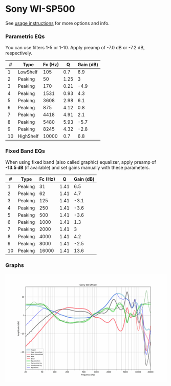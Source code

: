 # Sony WI-SP500
See [usage instructions](https://github.com/jaakkopasanen/AutoEq#usage) for more options and info.

### Parametric EQs
You can use filters 1-5 or 1-10. Apply preamp of -7.0 dB or -7.2 dB, respectively.

|   # | Type      |   Fc (Hz) |    Q |   Gain (dB) |
|-----|-----------|-----------|------|-------------|
|   1 | LowShelf  |       105 | 0.7  |         6.9 |
|   2 | Peaking   |        50 | 1.25 |         3   |
|   3 | Peaking   |       170 | 0.21 |        -4.9 |
|   4 | Peaking   |      1531 | 0.93 |         4.3 |
|   5 | Peaking   |      3608 | 2.98 |         6.1 |
|   6 | Peaking   |       875 | 4.12 |         0.8 |
|   7 | Peaking   |      4418 | 4.91 |         2.1 |
|   8 | Peaking   |      5480 | 5.93 |        -5.7 |
|   9 | Peaking   |      8245 | 4.32 |        -2.8 |
|  10 | HighShelf |     10000 | 0.7  |         6.8 |

### Fixed Band EQs
When using fixed band (also called graphic) equalizer, apply preamp of **-13.5 dB** (if available) and set gains manually with these parameters.

|   # | Type    |   Fc (Hz) |    Q |   Gain (dB) |
|-----|---------|-----------|------|-------------|
|   1 | Peaking |        31 | 1.41 |         6.5 |
|   2 | Peaking |        62 | 1.41 |         4.7 |
|   3 | Peaking |       125 | 1.41 |        -3.1 |
|   4 | Peaking |       250 | 1.41 |        -3.6 |
|   5 | Peaking |       500 | 1.41 |        -3.6 |
|   6 | Peaking |      1000 | 1.41 |         1.3 |
|   7 | Peaking |      2000 | 1.41 |         3   |
|   8 | Peaking |      4000 | 1.41 |         4.2 |
|   9 | Peaking |      8000 | 1.41 |        -2.5 |
|  10 | Peaking |     16000 | 1.41 |        13.6 |

### Graphs
![](./Sony%20WI-SP500.png)
